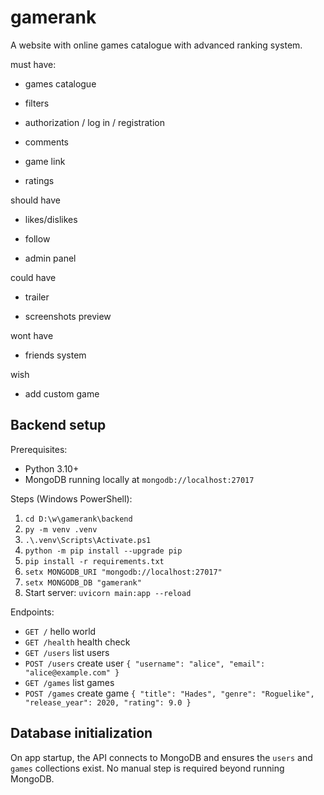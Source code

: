# gamerank
A website with online games catalogue with advanced ranking system.

must have:

- games catalogue

- filters

- authorization / log in / registration

- comments

- game link

- ratings

should have

- likes/dislikes 

- follow

- admin panel

could have
  
- trailer

- screenshots preview 

wont have
  
- friends system 

 wish

- add custom game

## Backend setup

Prerequisites:
- Python 3.10+
- MongoDB running locally at `mongodb://localhost:27017`

Steps (Windows PowerShell):
1. `cd D:\w\gamerank\backend`
2. `py -m venv .venv`
3. `.\.venv\Scripts\Activate.ps1`
4. `python -m pip install --upgrade pip`
5. `pip install -r requirements.txt`
6. `setx MONGODB_URI "mongodb://localhost:27017"`
7. `setx MONGODB_DB "gamerank"`
8. Start server: `uvicorn main:app --reload`

Endpoints:
- `GET /` hello world
- `GET /health` health check
- `GET /users` list users
- `POST /users` create user `{ "username": "alice", "email": "alice@example.com" }`
- `GET /games` list games
- `POST /games` create game `{ "title": "Hades", "genre": "Roguelike", "release_year": 2020, "rating": 9.0 }`

## Database initialization

On app startup, the API connects to MongoDB and ensures the `users` and `games` collections exist. No manual step is required beyond running MongoDB.